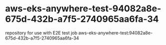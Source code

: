 # aws-eks-anywhere-test-94082a8e-675d-432b-a7f5-2740965aa6fa-34
repository for use with E2E test job aws-eks-anywhere-test:94082a8e-675d-432b-a7f5-2740965aa6fa-34
